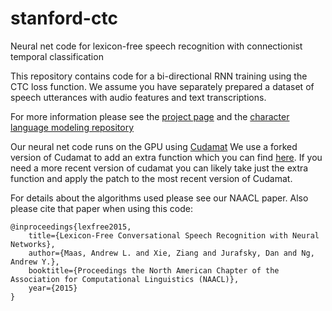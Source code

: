 # stanford-ctc
Neural net code for lexicon-free speech recognition with connectionist temporal classification

This repository contains code for a bi-directional RNN training using the CTC loss function. 
We assume you have separately prepared a dataset of speech utterances with audio features and text transcriptions.

For more information please see the [project page](http://deeplearning.stanford.edu/lexfree/) and the [character language modeling repository](https://github.com/zxie/nn)

Our neural net code runs on the GPU using [Cudamat](https://github.com/cudamat/cudamat)
We use a forked version of Cudamat to add an extra function which you can find [here](https://github.com/awni/cudamat). If you need a more recent version of cudamat you can likely take just the extra function and apply the patch to the most recent version of Cudamat.

For details about the algorithms used please see our NAACL paper. Also please cite that paper when using this code:
```
@inproceedings{lexfree2015,
    title={Lexicon-Free Conversational Speech Recognition with Neural Networks},
    author={Maas, Andrew L. and Xie, Ziang and Jurafsky, Dan and Ng, Andrew Y.},
    booktitle={Proceedings the North American Chapter of the Association for Computational Linguistics (NAACL)},
    year={2015}
}
```
